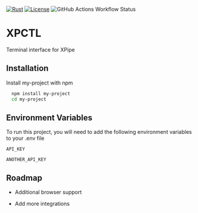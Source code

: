 [![Rust](https://img.shields.io/badge/Rust-%23000000.svg?e&logo=rust&logoColor=white)](#)
[![License](https://img.shields.io/badge/License-Apache%202.0-blue.svg)](https://opensource.org/licenses/Apache-2.0)
![GitHub Actions Workflow Status](https://img.shields.io/github/actions/workflow/status/mikeshootzz/xpctl/workflow.yaml)

# XPCTL
Terminal interface for XPipe

## Installation

Install my-project with npm

```bash
  npm install my-project
  cd my-project
```

## Environment Variables

To run this project, you will need to add the following environment variables to your .env file

`API_KEY`

`ANOTHER_API_KEY`


## Roadmap

- Additional browser support

- Add more integrations
